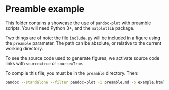 # Preamble example

This folder contains a showcase the use of `pandoc-plot` with preamble scripts. You will need Python 3+, and the `matplotlib` package.

Two things are of note: the file `include.py` will be included in a figure using the `preamble` parameter. The path can be absolute, or relative to the current working directory.

To see the source code used to generate figures, we activate source code links with `source=true` or `source=True`.

To compile this file, you must be in the `preamble` directory. Then:

```bash
pandoc --standalone --filter pandoc-plot -i preamble.md -o example.html
```